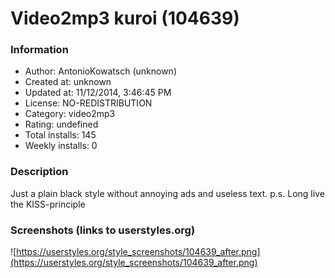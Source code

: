 # Video2mp3 kuroi (104639)

### Information
- Author: AntonioKowatsch (unknown)
- Created at: unknown
- Updated at: 11/12/2014, 3:46:45 PM
- License: NO-REDISTRIBUTION
- Category: video2mp3
- Rating: undefined
- Total installs: 145
- Weekly installs: 0


### Description
Just a plain black style without annoying ads and useless text.
p.s. Long live the KISS-principle


### Screenshots (links to userstyles.org)
![https://userstyles.org/style_screenshots/104639_after.png](https://userstyles.org/style_screenshots/104639_after.png)


